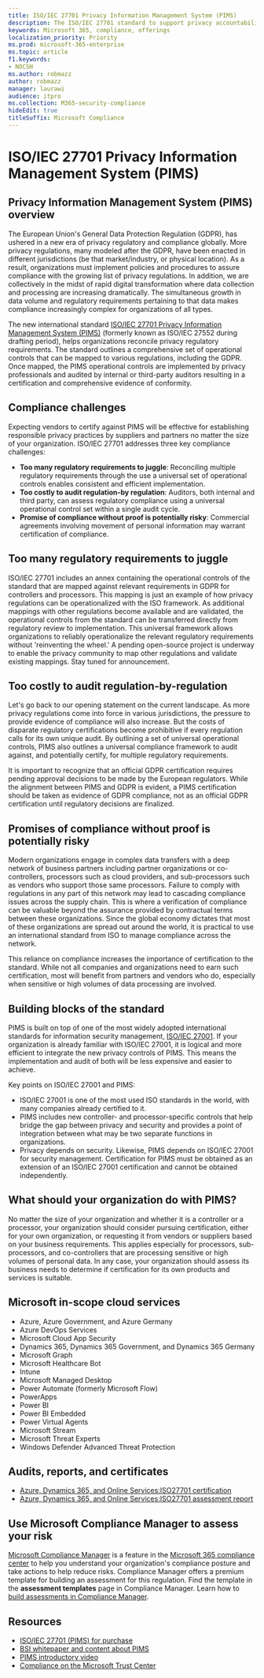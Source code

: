 ```yaml
---
title: ISO/IEC 27701 Privacy Information Management System (PIMS)
description: The ISO/IEC 27701 standard to support privacy accountability and regulatory compliance among controllers and processors within the global data processing supply chain.
keywords: Microsoft 365, compliance, offerings
localization_priority: Priority
ms.prod: microsoft-365-enterprise
ms.topic: article
f1.keywords:
- NOCSH
ms.author: robmazz
author: robmazz
manager: laurawi
audience: itpro
ms.collection: M365-security-compliance
hideEdit: true
titleSuffix: Microsoft Compliance
---
```


# ISO/IEC 27701 Privacy Information Management System (PIMS)

## Privacy Information Management System (PIMS) overview

The European Union's General Data Protection Regulation (GDPR), has ushered in a new era of privacy regulatory and compliance globally. More privacy regulations, many modeled after the GDPR, have been enacted in different jurisdictions (be that market/industry, or physical location). As a result, organizations must implement policies and procedures to assure compliance with the growing list of privacy regulations. In addition, we are collectively in the midst of rapid digital transformation where data collection and processing are increasing dramatically. The simultaneous growth in data volume and regulatory requirements pertaining to that data makes compliance increasingly complex for organizations of all types.

The new international standard [ISO/IEC 27701 Privacy Information Management System (PIMS)](https://www.iso.org/standard/71670.html) (formerly known as ISO/IEC 27552 during drafting period), helps organizations reconcile privacy regulatory requirements. The standard outlines a comprehensive set of operational controls that can be mapped to various regulations, including the GDPR. Once mapped, the PIMS operational controls are implemented by privacy professionals and audited by internal or third-party auditors resulting in a certification and comprehensive evidence of conformity.

## Compliance challenges

Expecting vendors to certify against PIMS will be effective for establishing responsible privacy practices by suppliers and partners no matter the size of your organization. ISO/IEC 27701 addresses three key compliance challenges:

- **Too many regulatory requirements to juggle**: Reconciling multiple regulatory requirements through the use a universal set of operational controls enables consistent and efficient implementation.
- **Too costly to audit regulation-by regulation**: Auditors, both internal and third party, can assess regulatory compliance using a universal operational control set within a single audit cycle.
- **Promise of compliance without proof is potentially risky**: Commercial agreements involving movement of personal information may warrant certification of compliance.

## Too many regulatory requirements to juggle

ISO/IEC 27701 includes an annex containing the operational controls of the standard that are mapped against relevant requirements in GDPR for controllers and processors. This mapping is just an example of how privacy regulations can be operationalized with the ISO framework. As additional mappings with other regulations become available and are validated, the operational controls from the standard can be transferred directly from regulatory review to implementation. This universal framework allows organizations to reliably operationalize the relevant regulatory requirements without 'reinventing the wheel.' A pending open-source project is underway to enable the privacy community to map other regulations and validate existing mappings. Stay tuned for announcement.

## Too costly to audit regulation-by-regulation

Let's go back to our opening statement on the current landscape. As more privacy regulations come into force in various jurisdictions, the pressure to provide evidence of compliance will also increase. But the costs of disparate regulatory certifications become prohibitive if every regulation calls for its own unique audit. By outlining a set of universal operational controls, PIMS also outlines a universal compliance framework to audit against, and potentially certify, for multiple regulatory requirements.

It is important to recognize that an official GDPR certification requires pending approval decisions to be made by the European regulators. While the alignment between PIMS and GDPR is evident, a PIMS certification should be taken as evidence of GDPR compliance, not as an official GDPR certification until regulatory decisions are finalized.

## Promises of compliance without proof is potentially risky

Modern organizations engage in complex data transfers with a deep network of business partners including partner organizations or co-controllers, processors such as cloud providers, and sub-processors such as vendors who support those same processors. Failure to comply with regulations in any part of this network may lead to cascading compliance issues across the supply chain. This is where a verification of compliance can be valuable beyond the assurance provided by contractual terms between these organizations. Since the global economy dictates that most of these organizations are spread out around the world, it is practical to use an international standard from ISO to manage compliance across the network.

This reliance on compliance increases the importance of certification to the standard. While not all companies and organizations need to earn such certification, most will benefit from partners and vendors who do, especially when sensitive or high volumes of data processing are involved.

## Building blocks of the standard

PIMS is built on top of one of the most widely adopted international standards for information security management, [ISO/IEC 27001](offering-iso-27001.md). If your organization is already familiar with ISO/IEC 27001, it is logical and more efficient to integrate the new privacy controls of PIMS. This means the implementation and audit of both will be less expensive and easier to achieve.

Key points on ISO/IEC 27001 and PIMS:

- ISO/IEC 27001 is one of the most used ISO standards in the world, with many companies already certified to it.
- PIMS includes new controller- and processor-specific controls that help bridge the gap between privacy and security and provides a point of integration between what may be two separate functions in organizations.
- Privacy depends on security. Likewise, PIMS depends on ISO/IEC 27001 for security management. Certification for PIMS must be obtained as an extension of an ISO/IEC 27001 certification and cannot be obtained independently.

## What should your organization do with PIMS?

No matter the size of your organization and whether it is a controller or a processor, your organization should consider pursuing certification, either for your own organization, or requesting it from vendors or suppliers based on your business requirements. This applies especially for processors, sub-processors, and co-controllers that are processing sensitive or high volumes of personal data. In any case, your organization should assess its business needs to determine if certification for its own products and services is suitable.

## Microsoft in-scope cloud services

- Azure, Azure Government, and Azure Germany
- Azure DevOps Services
- Microsoft Cloud App Security
- Dynamics 365, Dynamics 365 Government, and Dynamics 365 Germany
- Microsoft Graph
- Microsoft Healthcare Bot
- Intune
- Microsoft Managed Desktop
- Power Automate (formerly Microsoft Flow)
- PowerApps
- Power BI
- Power BI Embedded
- Power Virtual Agents
- Microsoft Stream
- Microsoft Threat Experts
- Windows Defender Advanced Threat Protection

## Audits, reports, and certificates

- [Azure, Dynamics 365, and Online Services:ISO27701 certification](https://aka.ms/azureiso27701cert)
- [Azure, Dynamics 365, and Online Services:ISO27701 assessment report](https://aka.ms/azureiso27701report)

## Use Microsoft Compliance Manager to assess your risk

[Microsoft Compliance Manager](https://docs.microsoft.com/microsoft-365/compliance/compliance-manager) is a feature in the [Microsoft 365 compliance center](https://docs.microsoft.com/microsoft-365/compliance/microsoft-365-compliance-center) to help you understand your organization's compliance posture and take actions to help reduce risks. Compliance Manager offers a premium template for building an assessment for this regulation. Find the template in the **assessment templates** page in Compliance Manager. Learn how to [build assessments in Compliance Manager](compliance-manager-assessments.md).

## Resources

- [ISO/IEC 27701 (PIMS) for purchase](https://www.iso.org/standard/71670.html)
- [BSI whitepaper and content about PIMS](https://www.bsigroup.com/globalassets/localfiles/en-gb/data-protection/bsi_privacy_matters_white_paper-web.pdf)
- [PIMS introductory video](https://www.microsoft.com/videoplayer/embed/RE3uaQJ)
- [Compliance on the Microsoft Trust Center](https://www.microsoft.com/trust-center/compliance/compliance-overview)
